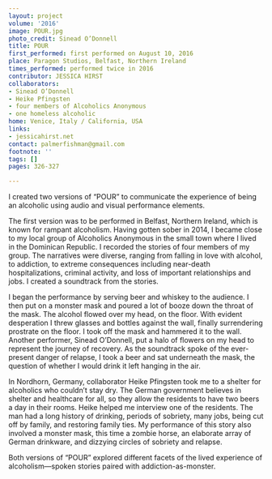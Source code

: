 ```yaml
---
layout: project
volume: '2016'
image: POUR.jpg
photo_credit: Sinead O’Donnell
title: POUR
first_performed: first performed on August 10, 2016
place: Paragon Studios, Belfast, Northern Ireland
times_performed: performed twice in 2016
contributor: JESSICA HIRST
collaborators:
- Sinead O’Donnell
- Heike Pfingsten
- four members of Alcoholics Anonymous
- one homeless alcoholic
home: Venice, Italy / California, USA
links:
- jessicahirst.net
contact: palmerfishman@gmail.com
footnote: ''
tags: []
pages: 326-327

---
```


I created two versions of “POUR” to communicate the experience of being an alcoholic using audio and visual performance elements.

The first version was to be performed in Belfast, Northern Ireland, which is known for rampant alcoholism. Having gotten sober in 2014, I became close to my local group of Alcoholics Anonymous in the small town where I lived in the Dominican Republic. I recorded the stories of four members of my group. The narratives were diverse, ranging from falling in love with alcohol, to addiction, to extreme consequences including near-death hospitalizations, criminal activity, and loss of important relationships and jobs. I created a soundtrack from the stories.

I began the performance by serving beer and whiskey to the audience. I then put on a monster mask and poured a lot of booze down the throat of the mask. The alcohol flowed over my head, on the floor. With evident desperation I threw glasses and bottles against the wall, finally surrendering prostrate on the floor. I took off the mask and hammered it to the wall. Another performer, Sinead O’Donnell, put a halo of flowers on my head to represent the journey of recovery. As the soundtrack spoke of the ever-present danger of relapse, I took a beer and sat underneath the mask, the question of whether I would drink it left hanging in the air.

In Nordhorn, Germany, collaborator Heike Pfingsten took me to a shelter for alcoholics who couldn’t stay dry. The German government believes in shelter and healthcare for all, so they allow the residents to have two beers a day in their rooms. Heike helped me interview one of the residents. The man had a long history of drinking, periods of sobriety, many jobs, being cut off by family, and restoring family ties. My performance of this story also involved a monster mask, this time a zombie horse, an elaborate array of German drinkware, and dizzying circles of sobriety and relapse.

Both versions of “POUR” explored different facets of the lived experience of alcoholism—spoken stories paired with addiction-as-monster.
